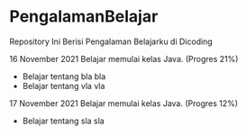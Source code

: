 # PengalamanBelajar
Repository Ini Berisi Pengalaman Belajarku di Dicoding

16 November 2021
Belajar memulai kelas Java. (Progres 21%)
* Belajar tentang bla bla
* Belajar tentang vla vla

17 November 2021
Belajar memulai kelas Java. (Progres 12%)
* Belajar tentang sla sla
